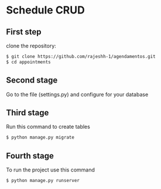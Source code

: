 # Schedule CRUD

## First step

clone the repository:

```sh
$ git clone https://github.com/rajeshh-1/agendamentos.git
$ cd appointments
```
## Second stage

Go to the file (settings.py) and configure for your database

## Third stage

Run this command to create tables

```sh
$ python manage.py migrate
```
## Fourth stage
To run the project use this command

```sh
$ python manage.py runserver
```
